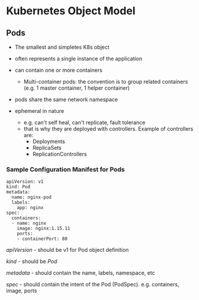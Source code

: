 # Kubernetes Object Model
## Pods
- The smallest and simpletes K8s object
- often represents a single instance of the application
- can contain one or more containers
  - Multi-container pods: the convention is to group related containers (e.g. 1 master container, 1 helper container)

- pods share the same network namespace
- ephemeral in nature
  - e.g. can't self heal, can't replicate, fault tolerance
  - that is why they are deployed with controllers. Example of controllers are:
    - Deployments
    - ReplicaSets
    - ReplicationControllers

### Sample Configuration Manifest for Pods

```
apiVersion: v1
kind: Pod
metadata:
  name: nginx-pod
  labels:
    app: nginx
spec:
  containers:
  - name: nginx
    image: nginx:1.15.11
    ports:
    - containerPort: 80
```

*apiVersion* - should be v1 for Pod object definition

*kind* - should be *_Pod_*

*metadata* - should contain the name, labels, namespace, etc

*spec* - should contain the intent of the Pod (PodSpec). e.g. containers, image, ports